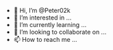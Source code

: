 - 👋 Hi, I’m @Peter02k
- 👀 I’m interested in ...
- 🌱 I’m currently learning ...
- 💞️ I’m looking to collaborate on ...
- 📫 How to reach me ...

<!---
Peter02k/Peter02k is a ✨ special ✨ repository because its `README.md` (this file) appears on your GitHub profile.
You can click the Preview link to take a look at your changes.
--->

